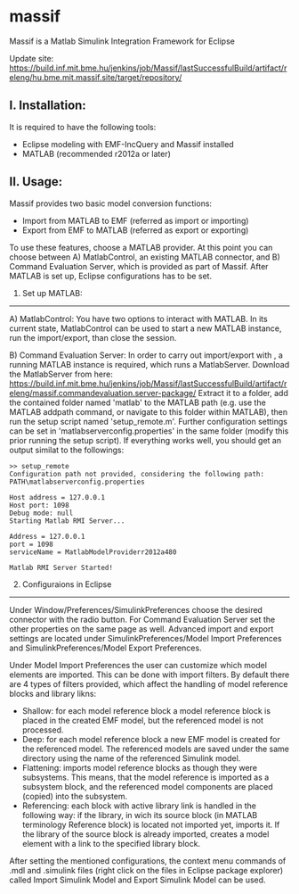 massif
======

Massif is a Matlab Simulink Integration Framework for Eclipse

Update site: https://build.inf.mit.bme.hu/jenkins/job/Massif/lastSuccessfulBuild/artifact/releng/hu.bme.mit.massif.site/target/repository/

I. Installation:
---------------------------
It is required to have the following tools:
 * Eclipse modeling with EMF-IncQuery and Massif installed
 * MATLAB (recommended r2012a or later)


II. Usage:
----------
Massif provides two basic model conversion functions:
 * Import from MATLAB to EMF (referred as import or importing)
 * Export from EMF to MATLAB (referred as export or exporting)

To use these features, choose a MATLAB provider. At this point you can choose between A) MatlabControl, an existing MATLAB connector, and B) Command Evaluation Server, which is provided as part of Massif.
After MATLAB is set up, Eclipse configurations has to be set.

1. Set up MATLAB:
-----------------
A) MatlabControl: You have two options to interact with MATLAB. In its current state, MatlabControl can be used to start a new MATLAB instance, run the import/export, than close the session.

B) Command Evaluation Server: In order to carry out import/export with , a running MATLAB instance is required, which runs a MatlabServer. Download the MatlabServer from here: 
https://build.inf.mit.bme.hu/jenkins/job/Massif/lastSuccessfulBuild/artifact/releng/massif.commandevaluation.server-package/
Extract it to a folder, add the contained folder named 'matlab' to the MATLAB path (e.g. use the MATLAB addpath command, or navigate to this folder within MATLAB), then run the setup script named 'setup_remote.m'. Further configuration settings can be set in 'matlabserverconfig.properties' in the same folder (modify this prior running the setup script). If everything works well, you should get an output similat to the followings:

```
>> setup_remote
Configuration path not provided, considering the following path: PATH\matlabserverconfig.properties

Host address = 127.0.0.1
Host port: 1098
Debug mode: null
Starting Matlab RMI Server...

Address = 127.0.0.1
port = 1098
serviceName = MatlabModelProviderr2012a480

Matlab RMI Server Started!
```

2. Configuraions in Eclipse
---------------------------
Under Window/Preferences/SimulinkPreferences choose the desired connector with the radio button. For Command Evaluation Server set the other properties on the same page as well. Advanced import and export settings are located under SimulinkPreferences/Model Import Preferences and SimulinkPreferences/Model Export Preferences.

Under Model Import Preferences the user can customize which model elements are imported. This can be done with import filters. By default there are 4 types of filters provided, which affect the handling of model reference blocks and library likns:
 * Shallow: for each model reference block a model reference block is placed in the created EMF model, but the referenced model is not processed.
 * Deep: for each model reference block a new EMF model is created for the referenced model. The referenced models are saved under the same directory using the name of the referenced Simulink model.
 * Flattening: imports model reference blocks as though they were subsystems. This means, that the model reference is imported as a subsystem block, and the referenced model components are placed (copied) into the subsystem.
 * Referencing: each block with active library link is handled in the following way: if the library, in wich its source block (in MATLAB terminology Reference block) is located not imported yet, imports it. If the library of the source block is already imported, creates a model element with a link to the specified library block.

After setting the mentioned configurations, the context menu commands of .mdl and .simulink files (right click on the files in Eclipse package explorer) called Import Simulink Model and Export Simulink Model can be used.
